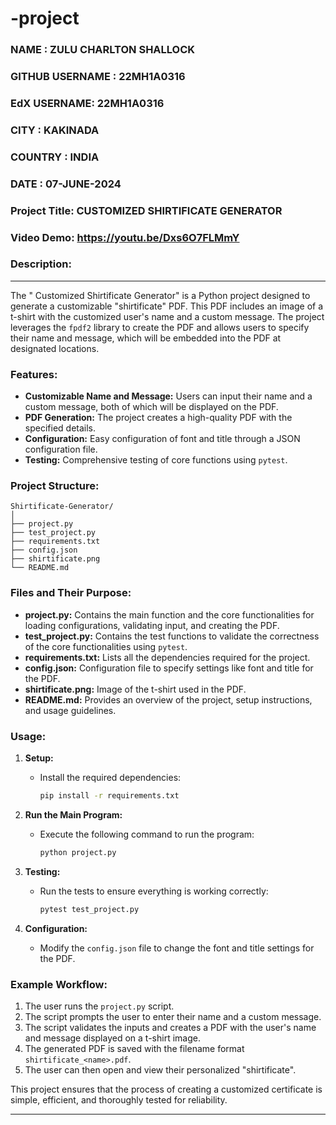 # -project
### **NAME** : **ZULU CHARLTON SHALLOCK**
### **GITHUB USERNAME** : **22MH1A0316**
### **EdX USERNAME**: **22MH1A0316**
### **CITY** : **KAKINADA**
### **COUNTRY** : **INDIA**
### **DATE** : **07-JUNE-2024**
### Project Title: CUSTOMIZED SHIRTIFICATE GENERATOR
### Video Demo:  <https://youtu.be/Dxs6O7FLMmY>
### Description:
_____
The " Customized Shirtificate Generator" is a Python project designed to generate a customizable "shirtificate" PDF. This PDF includes an image of a t-shirt with the  customized user's name and a custom message. The project leverages the `fpdf2` library to create the PDF and allows users to specify their name and message, which will be embedded into the PDF at designated locations.

### Features:
- **Customizable Name and Message:** Users can input their name and a custom message, both of which will be displayed on the PDF.
- **PDF Generation:** The project creates a high-quality PDF with the specified details.
- **Configuration:** Easy configuration of font and title through a JSON configuration file.
- **Testing:** Comprehensive testing of core functions using `pytest`.

### Project Structure:

```
Shirtificate-Generator/
│
├── project.py
├── test_project.py
├── requirements.txt
├── config.json
├── shirtificate.png
└── README.md
```

### Files and Their Purpose:

- **project.py:** Contains the main function and the core functionalities for loading configurations, validating input, and creating the PDF.
- **test_project.py:** Contains the test functions to validate the correctness of the core functionalities using `pytest`.
- **requirements.txt:** Lists all the dependencies required for the project.
- **config.json:** Configuration file to specify settings like font and title for the PDF.
- **shirtificate.png:** Image of the t-shirt used in the PDF.
- **README.md:** Provides an overview of the project, setup instructions, and usage guidelines.

### Usage:

1. **Setup:**
   - Install the required dependencies:
     ```sh
     pip install -r requirements.txt
     ```

2. **Run the Main Program:**
   - Execute the following command to run the program:
     ```sh
     python project.py
     ```

3. **Testing:**
   - Run the tests to ensure everything is working correctly:
     ```sh
     pytest test_project.py
     ```

4. **Configuration:**
   - Modify the `config.json` file to change the font and title settings for the PDF.

### Example Workflow:

1. The user runs the `project.py` script.
2. The script prompts the user to enter their name and a custom message.
3. The script validates the inputs and creates a PDF with the user's name and message displayed on a t-shirt image.
4. The generated PDF is saved with the filename format `shirtificate_<name>.pdf`.
5. The user can then open and view their personalized "shirtificate".

This project ensures that the process of creating a customized certificate is simple, efficient, and thoroughly tested for reliability.
_______





